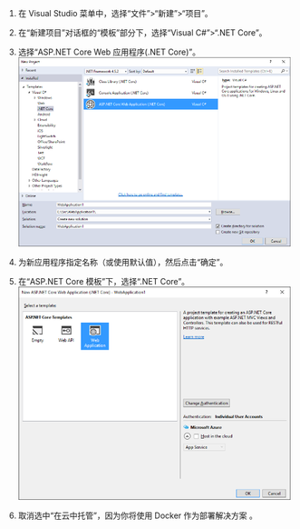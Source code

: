 1. 在 Visual Studio 菜单中，选择“文件”>“新建”>“项目”。 

1. 在“新建项目”对话框的“模板”部分下，选择“Visual C#”>“.NET Core”。

1. 选择“ASP.NET Core Web 应用程序(.NET Core)”。
    ![“新建项目”对话框](./media/vs-docker-create-aspnetcore-app/create-new-project.png)

1. 为新应用程序指定名称（或使用默认值），然后点击“确定”。  

1. 在“ASP.NET Core 模板”下，选择“.NET Core”。
    ![“新建 ASP.NET 项目”对话框](./media/vs-docker-create-aspnetcore-app/aspnet-core-template.png)

1. 取消选中“在云中托管”，因为你将使用 Docker 作为部署解决方案  。